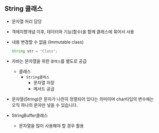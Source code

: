 ## String 클래스

* 문자열 처리 담당

* 객체지향개념 이후, 데이터와 기능(함수)을 함께 클래스에 묶어서 사용

* 내용 변경할 수 없음 (Immutable class)

  ```java
  String str = "Class";
  ```


* 자바는 문자열을 위한 `클래스`를 별도로 공급
  * 클래스
    * `String클래스`
      * 문자열 저장
      * 메서드 공급 
* 문자열(String)은 문자가 나란히 정렬되어 있다는 의미이며 char타입의 변수에는 오직 하나의 문자만 넣을 수 있습니다.

* StringBuffer클래스
  * 문자열을 많이 사용해야 할 경우 활용